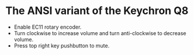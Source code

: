 # The ANSI variant of the Keychron Q8

- Enable EC11 rotary encoder.
- Turn clockwise to increase volume and turn anti-clockwise to decrease volume.
- Press top right key pushbutton to mute.
